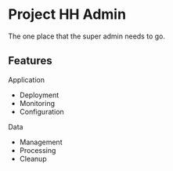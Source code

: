 # Project HH Admin
The one place that the super admin needs to go.

## Features
Application
- Deployment
- Monitoring
- Configuration

Data
- Management
- Processing
- Cleanup

